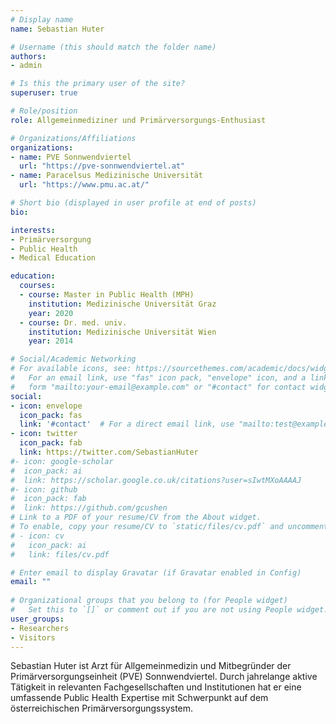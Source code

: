 ```yaml
---
# Display name
name: Sebastian Huter

# Username (this should match the folder name)
authors:
- admin

# Is this the primary user of the site?
superuser: true

# Role/position
role: Allgemeinmediziner und Primärversorgungs-Enthusiast

# Organizations/Affiliations
organizations:
- name: PVE Sonnwendviertel
  url: "https://pve-sonnwendviertel.at"
- name: Paracelsus Medizinische Universität
  url: "https://www.pmu.ac.at/"

# Short bio (displayed in user profile at end of posts)
bio: 

interests:
- Primärversorgung
- Public Health
- Medical Education

education:
  courses:
  - course: Master in Public Health (MPH)
    institution: Medizinische Universität Graz
    year: 2020
  - course: Dr. med. univ.
    institution: Medizinische Universität Wien
    year: 2014

# Social/Academic Networking
# For available icons, see: https://sourcethemes.com/academic/docs/widgets/#icons
#   For an email link, use "fas" icon pack, "envelope" icon, and a link in the
#   form "mailto:your-email@example.com" or "#contact" for contact widget.
social:
- icon: envelope
  icon_pack: fas
  link: '#contact'  # For a direct email link, use "mailto:test@example.org".
- icon: twitter
  icon_pack: fab
  link: https://twitter.com/SebastianHuter
#- icon: google-scholar
#  icon_pack: ai
#  link: https://scholar.google.co.uk/citations?user=sIwtMXoAAAAJ
#- icon: github
#  icon_pack: fab
#  link: https://github.com/gcushen
# Link to a PDF of your resume/CV from the About widget.
# To enable, copy your resume/CV to `static/files/cv.pdf` and uncomment the lines below.  
# - icon: cv
#   icon_pack: ai
#   link: files/cv.pdf

# Enter email to display Gravatar (if Gravatar enabled in Config)
email: ""
  
# Organizational groups that you belong to (for People widget)
#   Set this to `[]` or comment out if you are not using People widget.  
user_groups:
- Researchers
- Visitors
---
```

Sebastian Huter ist Arzt für Allgemeinmedizin und Mitbegründer der Primärversorgungseinheit (PVE) Sonnwendviertel. Durch jahrelange aktive Tätigkeit in relevanten Fachgesellschaften und Institutionen hat er eine umfassende Public Health Expertise mit Schwerpunkt auf dem österreichischen Primärversorgungssystem.
